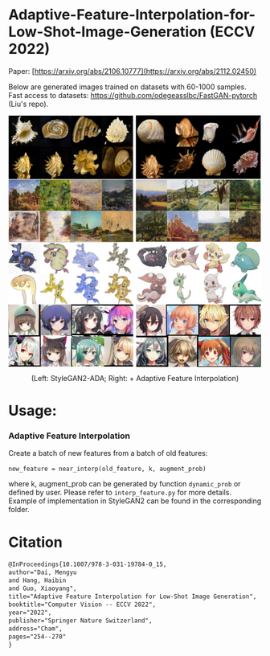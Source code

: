 # Adaptive-Feature-Interpolation-for-Low-Shot-Image-Generation (ECCV 2022)

Paper: [https://arxiv.org/abs/2106.10777](https://arxiv.org/abs/2112.02450)

Below are generated images trained on datasets with 60-1000 samples. Fast access to datasets: https://github.com/odegeasslbc/FastGAN-pytorch (Liu's repo).
<p align="center">
<img src="comp_gen.jpg" align="middle" width="600">
</p>
<p align="center">
(Left: StyleGAN2-ADA; Right: + Adaptive Feature Interpolation)
</p>

# Usage:
### Adaptive Feature Interpolation
Create a batch of new features from a batch of old features: 
```
new_feature = near_interp(old_feature, k, augment_prob) 
```
where k, augment_prob can be generated by function `dynamic_prob` or defined by user. Please refer to `interp_feature.py` for more details. Example of implementation in StyleGAN2 can be found in the corresponding folder.  

# Citation
```
@InProceedings{10.1007/978-3-031-19784-0_15,
author="Dai, Mengyu
and Hang, Haibin
and Guo, Xiaoyang",
title="Adaptive Feature Interpolation for Low-Shot Image Generation",
booktitle="Computer Vision -- ECCV 2022",
year="2022",
publisher="Springer Nature Switzerland",
address="Cham",
pages="254--270"
}
```
